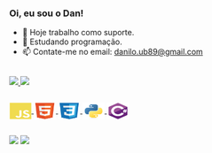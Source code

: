 ### Oi, eu sou o Dan!

- 🔭 Hoje trabalho como suporte.
- 🌱 Estudando programação.
- 📫 Contate-me no email: danilo.ub89@gmail.com
##

<div>
  <a href="https://github.com/dandanSE">
  <img height="163em" src="https://github-readme-stats.vercel.app/api?username=dandanSE&show_icons=true&theme=tokyonight&include_all_commits=true&count_private=true"/>
  <img height="163em" src="https://github-readme-stats.vercel.app/api/top-langs/?username=dandanSE&layout=compact&langs_count=7&theme=tokyonight"/>
</div>
  
  ##
  
  <div>
  <img align="center" alt="dan" height="30" width="40" src="https://raw.githubusercontent.com/devicons/devicon/master/icons/javascript/javascript-plain.svg">
  <img align="center" alt="dan-HTML" height="30" width="40" src="https://raw.githubusercontent.com/devicons/devicon/master/icons/html5/html5-original.svg">
  <img align="center" alt="dan-CSS" height="30" width="40" src="https://raw.githubusercontent.com/devicons/devicon/master/icons/css3/css3-original.svg">
  <img align="center" alt="dan-Python" height="30" width="40" src="https://raw.githubusercontent.com/devicons/devicon/master/icons/python/python-original.svg">
  <img align="center" alt="dan-Csharp" height="30" width="40" src="https://raw.githubusercontent.com/devicons/devicon/master/icons/csharp/csharp-original.svg">
  </div>
  
  ##
  <div>
  <a href="https://www.instagram.com/danilobomfim.1" target="_blank"><img src="https://img.shields.io/badge/-Instagram-%23E4405F?style=for-the-badge&logo=instagram&logoColor=white" target="_blank"></a>
    <a href="https://www.linkedin.com/in/dank1989/" target="_blank"><img src="https://img.shields.io/badge/-LinkedIn-%230077B5?style=for-the-badge&logo=linkedin&logoColor=white" target="_blank"></a> 
  </div>
